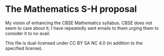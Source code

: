 # The Mathematics S-H proposal
My vision of enhancing the CBSE Mathematics syllabus. CBSE does not seem to care about it; I have repeatedly sent emails to them urging them to consider it to no avail.

This file is dual-licensed under CC BY SA NC 4.0 (in addition to the specified license).
